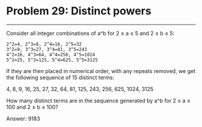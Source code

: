 # Problem 29: Distinct powers
-----
Consider all integer combinations of a^b for 2 ≤ a ≤ 5 and 2 ≤ b ≤ 5:

	2^2=4, 2^3=8, 2^4=16, 2^5=32
	3^2=9, 3^3=27, 3^4=81, 3^5=243
	4^2=16, 4^3=64, 4^4=256, 4^5=1024
	5^2=25, 5^3=125, 5^4=625, 5^5=3125
If they are then placed in numerical order, with any repeats removed, we get the following sequence of 15 distinct terms:

4, 8, 9, 16, 25, 27, 32, 64, 81, 125, 243, 256, 625, 1024, 3125

How many distinct terms are in the sequence generated by a^b for 2 ≤ a ≤ 100 and 2 ≤ b ≤ 100?


Answer: 9183